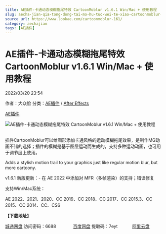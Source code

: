 ```yaml
---
title: AE插件-卡通动态模糊拖尾特效 CartoonMoblur v1.6.1 Win/Mac + 使用教程
slug: aecha-jian-qia-tong-dong-tai-mo-hu-tuo-wei-te-xiao-cartoonmoblur-v1-6-1-win-mac-shi-yong-jiao-cheng
source_url: https://www.lookae.com/cartoonmoblur-161/
category: aechajian
tags: [AE插件]
---
```

# AE插件-卡通动态模糊拖尾特效 CartoonMoblur v1.6.1 Win/Mac + 使用教程

2022/03/20 23:54

作者：大众脸
分类：[AE插件](https://www.lookae.com/after-effects/aechajian/) / [After Effects](https://www.lookae.com/after-effects/)

[AE插件](https://www.lookae.com/tag/ae%e6%8f%92%e4%bb%b6/)

![AE插件-卡通动态模糊拖尾特效 CartoonMoblur v1.6.1 Win/Mac + 使用教程](https://www.lookae.com/wp-content/uploads/2018/10/Cartoon-Moblur-.jpg "AE插件-卡通动态模糊拖尾特效 CartoonMoblur v1.6.1 Win/Mac + 使用教程-LookAE.com")  
﻿

插件CartoonMoblur可以给图形添加卡通风格的运动模糊拖尾效果，是制作MG动画不错的选择；插件的模糊是基于图层运动而生成的，支持多种运动动画，也可用于调节层上使用。

Adds a stylish motion trail to your graphics just like regular motion blur, but more cartoony.

v1.6.1 新版更新：- 在 AE 2022 中添加对 MFR（多帧渲染）的支持；错误修复

支持Win/Mac系统：

AE 2022、2021、2020、CC 2019、CC 2018、CC 2017、CC 2015.3、CC 2015、CC 2014、CC、CS6

**【下载地址】**

[城通网盘](https://url70.ctfile.com/f/2827370-556968950-650713) 访问密码：6688              [百度网盘](https://pan.baidu.com/s/1i7TkI-EwPCjso-LDWnbJOw?pwd=7eyt) 提取码：7eyt            [阿里云盘](https://www.aliyundrive.com/s/GXHUawftYDY)

